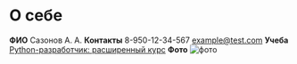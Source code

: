 # О себе
**ФИО**
Сазонов А. А.
**Контакты**
8-950-12-34-567
[example@test.com](mailto:example@test.com)
**Учеба**
[Python-разработчик: расширенный курс](https://netology.ru/programs/python)
**Фото**
![фото](./photo_2023-12-04_16-56-59.jpgimage.jpg)
